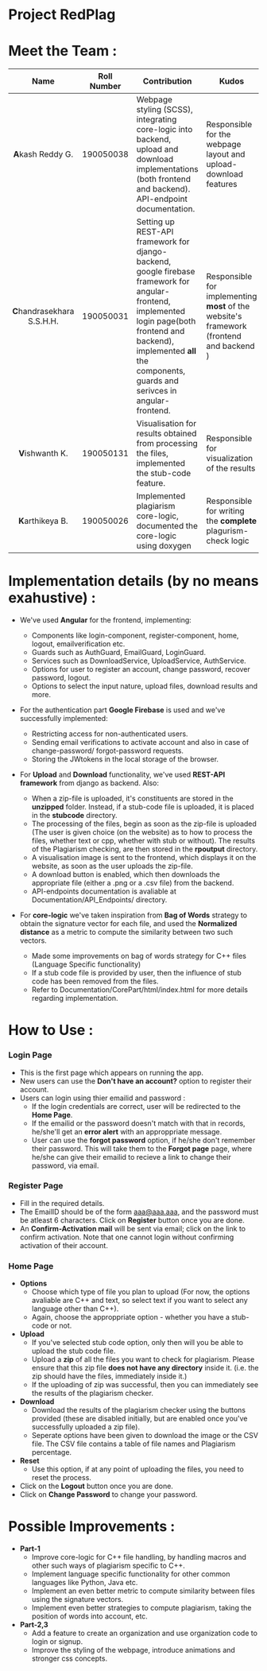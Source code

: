 # Project RedPlag

# Meet the Team :
| Name | Roll Number | Contribution | Kudos |
| :----: | :-----------: | -------------| ------- |
| **A**kash Reddy G. | 190050038 | Webpage styling (SCSS), integrating core-logic into backend, upload and download implementations (both frontend and backend). API-endpoint documentation. | Responsible for the webpage layout and upload-download features |
| **C**handrasekhara S.S.H.H. | 190050031 | Setting up REST-API framework for django-backend, google firebase framework for angular-frontend, implemented login page(both frontend and backend), implemented **all** the components, guards and serivces in angular-frontend. | Responsible for implementing **most** of the website's framework (frontend and backend ) |
| **V**ishwanth K. | 190050131 | Visualisation for results obtained from processing the files, implemented the stub-code feature. | Responsible for visualization of the results  |
| **K**arthikeya B. | 190050026 | Implemented plagiarism core-logic, documented the core-logic using doxygen | Responsible for writing the **complete** plagurism-check logic |

  
# Implementation details (by no means exahustive) :

* We've used **Angular** for the frontend, implementing:
  * Components like login-component, register-component, home, logout, emailverification etc.
  * Guards such as AuthGuard, EmailGuard, LoginGuard.
  * Services such as DownloadService, UploadService, AuthService.
  * Options for user to register an account, change password, recover password, logout.
  * Options to select the input nature, upload files, download results and more. 
  
* For the authentication part **Google Firebase** is used and we've successfully implemented:
  * Restricting access for non-authenticated users.
  * Sending email verifications to activate account and also in case of change-password/ forgot-password requests.
  * Storing the JWtokens in the local storage of the browser.  
  
* For **Upload** and **Download** functionality, we've used **REST-API framework** from django as backend. Also:
  * When a zip-file is uploaded, it's constituents are stored in the **unzipped** folder. Instead, if a stub-code file is uploaded, it is placed in the **stubcode** directory.
  * The processing of the files, begin as soon as the zip-file is uploaded (The user is given choice (on the website) as to how to process the files, whether text or cpp, whether with stub or without). The results of the Plagiarism checking, are then stored in the **rpoutput** directory.
  * A visualisation image is sent to the frontend, which displays it on the website, as soon as the user uploads the zip-file.
  * A download button is enabled, which then downloads the appropriate file (either a .png or a .csv file) from the backend.
  * API-endpoints documentation is avaliable at Documentation/API_Endpoints/ directory.
  
* For **core-logic** we've taken inspiration from **Bag of Words** strategy to obtain the signature vector for each file, and used the **Normalized distance** as a metric to compute the similarity between two such vectors. 
  * Made some improvements on bag of words strategy for C++ files (Language Specific functionality)
  * If a stub code file is provided by user, then the influence of stub code has been removed from the files.
  * Refer to Documentation/CorePart/html/index.html for more details regarding implementation.

# How to Use :

### Login Page

* This is the first page which appears on running the app.
* New users can use the **Don't have an account?** option to register their account.
* Users can login using thier emailid and password :
  * If the login credentials are correct, user will be redirected to the **Home Page**.
  * If the emailid or the password doesn't match with that in records, he/she'll get an **error alert**  with an approppriate message.
  * User can use the **forgot password** option, if he/she don't remember their password. This will take them to the **Forgot page** page, where he/she can give their emailid to recieve a link to change their password, via email.

### Register Page

* Fill in the required details.
* The EmailID should be of the form aaa@aaa.aaa, and the password must be atleast 6 characters. Click on **Register** button once you are done.
* An **Confirm-Activation mail** will be sent via email; click on the link to confirm activation. Note that one cannot login without confirming activation of their account.

### Home Page

* **Options**
  * Choose which type of file you plan to upload (For now, the options avaliable are C++ and text, so select text if you want to select any language other than C++).
  * Again, choose the approppriate option - whether you have a stub-code or not.
* **Upload**
  * If you've selected stub code option, only then will you be able to upload the stub code file.
  * Upload a **zip** of all the files you want to check for plagiarism. Please ensure that this zip file **does not have any directory** inside it. (i.e. the zip should have the files, immediately inside it.)
  * If the uploading of zip was successful, then you can immediately see the results of the plagiarism checker.
* **Download**
  * Download the results of the plagiarism checker using the buttons provided (these are disabled initially, but are enabled once you've successfully uploaded a zip file).
  * Seperate options have been given to download the image or the CSV file. The CSV file contains a table of file names and Plagiarism percentage.
* **Reset**
  * Use this option, if at any point of uploading the files, you need to reset the process.
* Click on the **Logout** button once you are done.
* Click on **Change Password** to change your password.

# Possible Improvements :
* **Part-1**
  * Improve core-logic for C++ file handling, by handling macros and other such ways of plagiarism specific to C++.
  * Implement language specific functionality for other common languages like Python, Java etc.
  * Implement an even better metric to compute similarity between files using the signature vectors.
  * Implement even better strategies to compute plagiarism, taking the position of words into account, etc.
* **Part-2,3**
  * Add a feature to create an organization and use organization code to login or signup.
  * Improve the styling of the webpage, introduce animations and stronger css concepts. 
